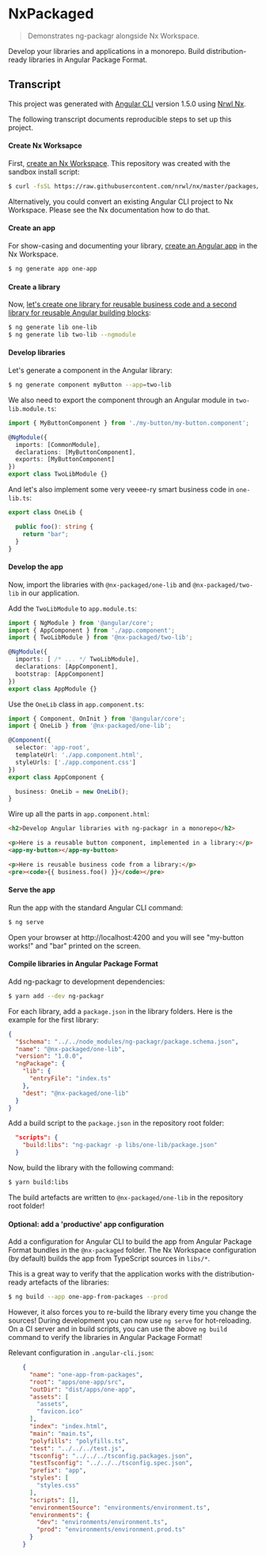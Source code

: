 # NxPackaged

> Demonstrates ng-packagr alongside Nx Workspace.

Develop your libraries and applications in a monorepo.
Build distribution-ready libraries in Angular Package Format.


## Transcript

This project was generated with [Angular CLI](https://github.com/angular/angular-cli) version 1.5.0 using [Nrwl Nx](https://nrwl.io/nx).

The following transcript documents reproducible steps to set up this project.

#### Create Nx Worksapce

First, [create an Nx Workspace](https://nrwl.io/nx/guide-nx-workspace).
This repository was created with the sandbox install script:

```bash
$ curl -fsSL https://raw.githubusercontent.com/nrwl/nx/master/packages/install/install-next.sh | bash -s nx-packaged
```

Alternatively, you could convert an existing Angular CLI project to Nx Workspace.
Please see the Nx documentation how to do that.

#### Create an app

For show-casing and documenting your library, [create an Angular app](https://nrwl.io/nx/guide-nx-workspace#create-an-app) in the Nx Workspace.

```bash
$ ng generate app one-app
```

#### Create a library

Now, [let's create one library for reusable business code and a second library for reusable Angular building blocks](https://nrwl.io/nx/guide-nx-workspace#create-a-lib):

```bash
$ ng generate lib one-lib
$ ng generate lib two-lib --ngmodule
```

#### Develop libraries

Let's generate a component in the Angular library:

```bash
$ ng generate component myButton --app=two-lib
```

We also need to export the component through an Angular module in `two-lib.module.ts`:

```ts
import { MyButtonComponent } from './my-button/my-button.component';

@NgModule({
  imports: [CommonModule],
  declarations: [MyButtonComponent],
  exports: [MyButtonComponent]
})
export class TwoLibModule {}
```

And let's also implement some very veeee-ry smart business code in `one-lib.ts`:

```ts
export class OneLib {

  public foo(): string {
    return "bar";
  }
}
```

#### Develop the app

Now, import the libraries with `@nx-packaged/one-lib` and `@nx-packaged/two-lib` in our application.

Add the `TwoLibModule` to `app.module.ts`:

```ts
import { NgModule } from '@angular/core';
import { AppComponent } from './app.component';
import { TwoLibModule } from '@nx-packaged/two-lib';

@NgModule({
  imports: [ /* ... */ TwoLibModule],
  declarations: [AppComponent],
  bootstrap: [AppComponent]
})
export class AppModule {}
```

Use the `OneLib` class in `app.component.ts`:

```ts
import { Component, OnInit } from '@angular/core';
import { OneLib } from '@nx-packaged/one-lib';

@Component({
  selector: 'app-root',
  templateUrl: './app.component.html',
  styleUrls: ['./app.component.css']
})
export class AppComponent {

  business: OneLib = new OneLib();
}
```

Wire up all the parts in `app.component.html`:

```html
<h2>Develop Angular libraries with ng-packagr in a monorepo</h2>

<p>Here is a reusable button component, implemented in a library:</p>
<app-my-button></app-my-button>

<p>Here is reusable business code from a library:</p>
<pre><code>{{ business.foo() }}</code></pre>
```

#### Serve the app

Run the app with the standard Angular CLI command:

```bash
$ ng serve
```

Open your browser at http://localhost:4200 and you will see "my-button works!" and "bar" printed on the screen.

#### Compile libraries in Angular Package Format

Add ng-packagr to development dependencies:

```bash
$ yarn add --dev ng-packagr
```

For each library, add a `package.json` in the library folders.
Here is the example for the first library:

```json
{
  "$schema": "../../node_modules/ng-packagr/package.schema.json",
  "name": "@nx-packaged/one-lib",
  "version": "1.0.0",
  "ngPackage": {
    "lib": {
      "entryFile": "index.ts"
    },
    "dest": "@nx-packaged/one-lib"
  }
}
```

Add a build script to the `package.json` in the repository root folder:

```json
  "scripts": {
    "build:libs": "ng-packagr -p libs/one-lib/package.json"
  }
```

Now, build the library with the following command:

```bash
$ yarn build:libs
```

The build artefacts are written to `@nx-packaged/one-lib` in the repository root folder!


#### Optional: add a 'productive' app configuration

Add a configuration for Angular CLI to build the app from Angular Package Format bundles in the `@nx-packaged` folder.
The Nx Workspace configuration (by default) builds the app from TypeScript sources in `libs/*`.

This is a great way to verify that the application works with the distribution-ready artefacts of the libraries:

```bash
$ ng build --app one-app-from-packages --prod
```

However, it also forces you to re-build the library every time you change the sources!
During development you can now use `ng serve` for hot-reloading.
On a CI server and in build scripts, you can use the above `ng build` command to verify the libraries in Angular Package Format!

Relevant configuration in `.angular-cli.json`:

```json
    {
      "name": "one-app-from-packages",
      "root": "apps/one-app/src",
      "outDir": "dist/apps/one-app",
      "assets": [
        "assets",
        "favicon.ico"
      ],
      "index": "index.html",
      "main": "main.ts",
      "polyfills": "polyfills.ts",
      "test": "../../../test.js",
      "tsconfig": "../../../tsconfig.packages.json",
      "testTsconfig": "../../../tsconfig.spec.json",
      "prefix": "app",
      "styles": [
        "styles.css"
      ],
      "scripts": [],
      "environmentSource": "environments/environment.ts",
      "environments": {
        "dev": "environments/environment.ts",
        "prod": "environments/environment.prod.ts"
      }
    }
```
